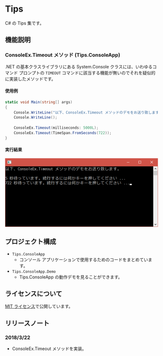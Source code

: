 # Tips

C# の Tips 集です。

## 機能説明

### ConsoleEx.Timeout メソッド (Tips.ConsoleApp)

.NET の基本クラスライブラリにある System.Console クラスには、いわゆるコマンド プロンプトの `TIMEOUT` コマンドに該当する機能が無いのでそれを疑似的に実装したメソッドです。

#### 使用例

```cs
static void Main(string[] args)
{
    Console.WriteLine("以下、ConsoleEx.Timeout メソッドのデモをお送り致します。");
    Console.WriteLine();

    ConsoleEx.Timeout(milliseconds: 5000L);
    ConsoleEx.Timeout(TimeSpan.FromSeconds(722));
}
```

#### 実行結果

![実行結果](https://raw.githubusercontent.com/TanaUmbreon/CSharpTips/images/ConsoleEx-Timeout.png)

## プロジェクト構成

* `Tips.ConsoleApp`
  * コンソール アプリケーションで使用するためのコードをまとめています。
* `Tips.ConsoleApp.Demo`
  * Tips.ConsoleApp の動作デモを見ることができます。

## ライセンスについて

[MIT ライセンス](LICENSE)で公開しています。

## リリースノート

### 2018/3/22

* ConsoleEx.Timeout メソッドを実装。

